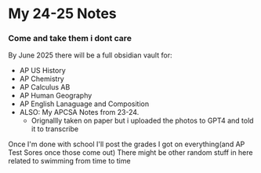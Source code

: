 # My 24-25 Notes

### Come and take them i dont care
By June 2025 there will be a full obsidian vault for:
- AP US History
- AP Chemistry
- AP Calculus AB
- AP Human Geography
- AP English Lanaguage and Composition
- ALSO: My APCSA Notes from 23-24.
    - Orignallly taken on paper but i uploaded the photos to GPT4 and told it to transcribe


Once I'm done with school I'll post the grades I got on everything(and AP Test Sores once those come out)
There might be other random stuff in here related to swimming from time to time
